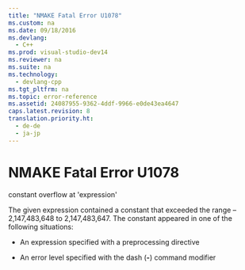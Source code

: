 ```yaml
---
title: "NMAKE Fatal Error U1078"
ms.custom: na
ms.date: 09/18/2016
ms.devlang: 
  - C++
ms.prod: visual-studio-dev14
ms.reviewer: na
ms.suite: na
ms.technology: 
  - devlang-cpp
ms.tgt_pltfrm: na
ms.topic: error-reference
ms.assetid: 24087955-9362-4ddf-9966-e0de43ea4647
caps.latest.revision: 8
translation.priority.ht: 
  - de-de
  - ja-jp
---
```

# NMAKE Fatal Error U1078
constant overflow at 'expression'  
  
 The given expression contained a constant that exceeded the range – 2,147,483,648 to 2,147,483,647. The constant appeared in one of the following situations:  
  
-   An expression specified with a preprocessing directive  
  
-   An error level specified with the dash (**-**) command modifier